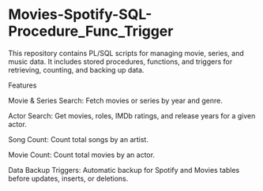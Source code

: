# Movies-Spotify-SQL-Procedure_Func_Trigger
This repository contains PL/SQL scripts for managing movie, series, and music data. It includes stored procedures, functions, and triggers for retrieving, counting, and backing up data.

Features

Movie & Series Search: Fetch movies or series by year and genre.

Actor Search: Get movies, roles, IMDb ratings, and release years for a given actor.

Song Count: Count total songs by an artist.

Movie Count: Count total movies by an actor.

Data Backup Triggers: Automatic backup for Spotify and Movies tables before updates, inserts, or deletions.
